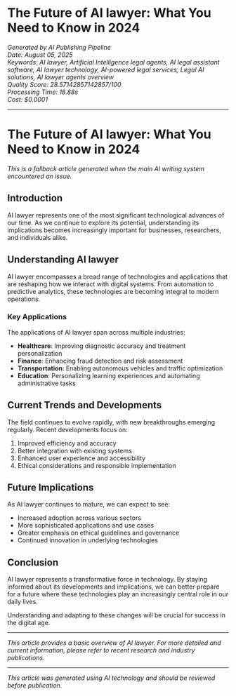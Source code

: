 # The Future of AI lawyer: What You Need to Know in 2024

*Generated by AI Publishing Pipeline*  
*Date: August 05, 2025*  
*Keywords: AI lawyer, Artificial Intelligence legal agents, AI legal assistant software, AI lawyer technology, AI-powered legal services, Legal AI solutions, AI lawyer agents overview*  
*Quality Score: 28.57142857142857/100*  
*Processing Time: 18.88s*  
*Cost: $0.0001*

---

# The Future of AI lawyer: What You Need to Know in 2024

*This is a fallback article generated when the main AI writing system encountered an issue.*

## Introduction

AI lawyer represents one of the most significant technological advances of our time. As we continue to explore its potential, understanding its implications becomes increasingly important for businesses, researchers, and individuals alike.

## Understanding AI lawyer

AI lawyer encompasses a broad range of technologies and applications that are reshaping how we interact with digital systems. From automation to predictive analytics, these technologies are becoming integral to modern operations.

### Key Applications

The applications of AI lawyer span across multiple industries:

- **Healthcare**: Improving diagnostic accuracy and treatment personalization
- **Finance**: Enhancing fraud detection and risk assessment
- **Transportation**: Enabling autonomous vehicles and traffic optimization
- **Education**: Personalizing learning experiences and automating administrative tasks

## Current Trends and Developments

The field continues to evolve rapidly, with new breakthroughs emerging regularly. Recent developments focus on:

1. Improved efficiency and accuracy
2. Better integration with existing systems
3. Enhanced user experience and accessibility
4. Ethical considerations and responsible implementation

## Future Implications

As AI lawyer continues to mature, we can expect to see:

- Increased adoption across various sectors
- More sophisticated applications and use cases
- Greater emphasis on ethical guidelines and governance
- Continued innovation in underlying technologies

## Conclusion

AI lawyer represents a transformative force in technology. By staying informed about its developments and implications, we can better prepare for a future where these technologies play an increasingly central role in our daily lives.

Understanding and adapting to these changes will be crucial for success in the digital age.

---

*This article provides a basic overview of AI lawyer. For more detailed and current information, please refer to recent research and industry publications.*

---

*This article was generated using AI technology and should be reviewed before publication.*
